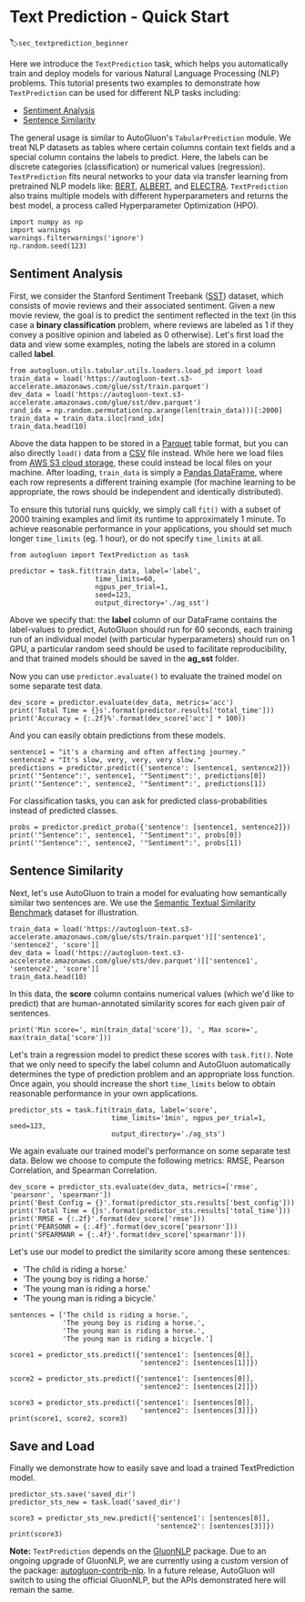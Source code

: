 # Text Prediction - Quick Start
:label:`sec_textprediction_beginner`

Here we introduce the `TextPrediction` task, which helps you automatically train and deploy models for various Natural Language Processing (NLP) problems.
This tutorial presents two examples to demonstrate how `TextPrediction` can be used for different NLP tasks including:

- [Sentiment Analysis](#Sentiment-Analysis)
- [Sentence Similarity](#Sentence-Similarity)

The general usage is similar to AutoGluon's `TabularPrediction` module. We treat NLP datasets as tables where certain columns contain text fields and a special column contains the labels to predict. 
Here, the labels can be discrete categories (classification) or numerical values (regression).
`TextPrediction` fits neural networks to your data via transfer learning from pretrained NLP models like: [BERT](https://arxiv.org/pdf/1810.04805.pdf),
[ALBERT](https://arxiv.org/pdf/1909.11942.pdf), and [ELECTRA](https://openreview.net/pdf?id=r1xMH1BtvB).
`TextPrediction` also trains multiple models with different hyperparameters and returns the best model, a process called Hyperparameter Optimization (HPO).


```{.python .input}
import numpy as np
import warnings
warnings.filterwarnings('ignore')
np.random.seed(123)
```

## Sentiment Analysis

First, we consider the Stanford Sentiment Treebank ([SST](https://nlp.stanford.edu/sentiment/)) dataset, which consists of movie reviews and their associated sentiment. Given a new movie review, the goal is to predict the sentiment reflected in the text (in this case a **binary classification** problem, where reviews are labeled as 1 if they convey a positive opinion and labeled as 0 otherwise). Let's first load the data and view some examples, noting the labels are stored in a column called **label**.


```{.python .input}
from autogluon.utils.tabular.utils.loaders.load_pd import load
train_data = load('https://autogluon-text.s3-accelerate.amazonaws.com/glue/sst/train.parquet')
dev_data = load('https://autogluon-text.s3-accelerate.amazonaws.com/glue/sst/dev.parquet')
rand_idx = np.random.permutation(np.arange(len(train_data)))[:2000]
train_data = train_data.iloc[rand_idx]
train_data.head(10)
```

Above the data happen to be stored in a [Parquet](https://databricks.com/glossary/what-is-parquet) table format, but you can also directly `load()` data from a [CSV](https://en.wikipedia.org/wiki/Comma-separated_values) file instead. While here we load files from [AWS S3 cloud storage](https://docs.aws.amazon.com/AmazonS3/latest/dev/Welcome.html), these could instead be local files on your machine. After loading, `train_data` is simply a [Pandas DataFrame](https://pandas.pydata.org/pandas-docs/stable/reference/api/pandas.DataFrame.html), where each row represents a different training example (for machine learning to be appropriate, the rows should be independent and identically distributed).

To ensure this tutorial runs quickly, we simply call `fit()` with a subset of 2000 training examples and limit its runtime to approximately 1 minute. 
To achieve reasonable performance in your applications, you should set much longer `time_limits` (eg. 1 hour), or do not specify `time_limits` at all. 


```{.python .input}
from autogluon import TextPrediction as task

predictor = task.fit(train_data, label='label', 
                     time_limits=60,
                     ngpus_per_trial=1,
                     seed=123,
                     output_directory='./ag_sst')
```

Above we specify that: the **label** column of our DataFrame contains the label-values to predict, AutoGluon should run for 60 seconds, each training run of an individual model (with particular hyperparameters) should run on 1 GPU, a particular random seed should be used to facilitate reproducibility, and that trained models should be saved in the **ag_sst** folder.

Now you can use `predictor.evaluate()` to evaluate the trained model on some separate test data.


```{.python .input}
dev_score = predictor.evaluate(dev_data, metrics='acc')
print('Total Time = {}s'.format(predictor.results['total_time']))
print('Accuracy = {:.2f}%'.format(dev_score['acc'] * 100))
```

And you can easily obtain predictions from these models.


```{.python .input}
sentence1 = "it's a charming and often affecting journey." 
sentence2 = "It's slow, very, very, very slow."
predictions = predictor.predict({'sentence': [sentence1, sentence2]})
print('"Sentence":', sentence1, '"Sentiment":', predictions[0])
print('"Sentence":', sentence2, '"Sentiment":', predictions[1])

```

For classification tasks, you can ask for predicted class-probabilities instead of predicted classes.


```{.python .input}
probs = predictor.predict_proba({'sentence': [sentence1, sentence2]})
print('"Sentence":', sentence1, '"Sentiment":', probs[0])
print('"Sentence":', sentence2, '"Sentiment":', probs[1])

```

## Sentence Similarity

Next, let's use AutoGluon to train a model for evaluating how semantically similar two sentences are. 
We use the [Semantic Textual Similarity Benchmark](http://ixa2.si.ehu.es/stswiki/index.php/STSbenchmark) dataset for illustration.


```{.python .input}
train_data = load('https://autogluon-text.s3-accelerate.amazonaws.com/glue/sts/train.parquet')[['sentence1', 'sentence2', 'score']]
dev_data = load('https://autogluon-text.s3-accelerate.amazonaws.com/glue/sts/dev.parquet')[['sentence1', 'sentence2', 'score']]
train_data.head(10)
```

In this data, the **score** column contains numerical values (which we'd like to predict) that are human-annotated similarity scores for each given pair of sentences.


```{.python .input}
print('Min score=', min(train_data['score']), ', Max score=', max(train_data['score']))
```

Let's train a regression model to predict these scores with `task.fit()`. 
Note that we only need to specify the label column and AutoGluon automatically determines the type of prediction problem and an appropriate loss function.
Once again, you should increase the short `time_limits` below to obtain reasonable performance in your own applications.


```{.python .input}
predictor_sts = task.fit(train_data, label='score',
                         time_limits='1min', ngpus_per_trial=1, seed=123,
                         output_directory='./ag_sts')
```

We again evaluate our trained model's performance on some separate test data. Below we choose to compute the following metrics: RMSE, Pearson Correlation, and Spearman Correlation.


```{.python .input}
dev_score = predictor_sts.evaluate(dev_data, metrics=['rmse', 'pearsonr', 'spearmanr'])
print('Best Config = {}'.format(predictor_sts.results['best_config']))
print('Total Time = {}s'.format(predictor_sts.results['total_time']))
print('RMSE = {:.2f}'.format(dev_score['rmse']))
print('PEARSONR = {:.4f}'.format(dev_score['pearsonr']))
print('SPEARMANR = {:.4f}'.format(dev_score['spearmanr']))
```

Let's use our model to predict the similarity score among these sentences:

- 'The child is riding a horse.'
- 'The young boy is riding a horse.'
- 'The young man is riding a horse.'
- 'The young man is riding a bicycle.'


```{.python .input}
sentences = ['The child is riding a horse.',
             'The young boy is riding a horse.',
             'The young man is riding a horse.',
             'The young man is riding a bicycle.']

score1 = predictor_sts.predict({'sentence1': [sentences[0]],
                                'sentence2': [sentences[1]]})

score2 = predictor_sts.predict({'sentence1': [sentences[0]],
                                'sentence2': [sentences[2]]})

score3 = predictor_sts.predict({'sentence1': [sentences[0]],
                                'sentence2': [sentences[3]]})
print(score1, score2, score3)
```

## Save and Load
Finally we demonstrate how to easily save and load a trained TextPrediction model.


```{.python .input}
predictor_sts.save('saved_dir')
predictor_sts_new = task.load('saved_dir')

score3 = predictor_sts_new.predict({'sentence1': [sentences[0]],
                                    'sentence2': [sentences[3]]})
print(score3)
```

**Note:** `TextPrediction` depends on the [GluonNLP](https://gluon-nlp.mxnet.io/) package. 
Due to an ongoing upgrade of GluonNLP, we are currently using a custom version of the package: [autogluon-contrib-nlp](https://github.com/sxjscience/autogluon-contrib-nlp.git). In a future release, AutoGluon will switch to using the official GluonNLP, but the APIs demonstrated here will remain the same.
